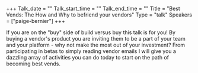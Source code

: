 +++
Talk_date = ""
Talk_start_time = ""
Talk_end_time = ""
Title = "Best Vends: The How and Why to befriend your vendors"
Type = "talk"
Speakers = ["paige-bernier"]
+++

If you are on the "buy" side of build versus buy this talk is for you! By buying a vendor's product you are inviting them to be a part of your team and your platform - why not make the most out of your investment? From participating in betas to simply reading vendor emails I will give you a dazzling array of activities you can do today to start on the path of becoming best vends.
